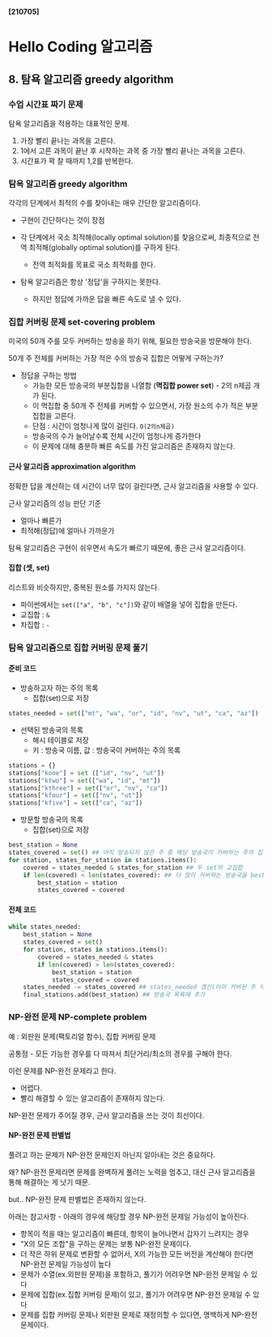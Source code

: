 **[210705]**



# Hello Coding 알고리즘

## 8. 탐욕 알고리즘 greedy algorithm

### 수업 시간표 짜기 문제

탐욕 알고리즘을 적용하는 대표적인 문제.

1. 가장 빨리 끝나는 과목을 고른다.
2. 1에서 고른 과목이 끝난 후 시작하는 과목 중 가장 빨리 끝나는 과목을 고른다.
3. 시간표가 꽉 찰 때까지 1,2를 반복한다.

### 탐욕 알고리즘 greedy algorithm

각각의 단계에서 최적의 수를 찾아내는 매우 간단한 알고리즘이다.

- 구현이 간단하다는 것이 장점
- 각 단계에서 국소 최적해(locally optimal solution)를 찾음으로써, 최종적으로 전역 최적해(globally optimal solution)를 구하게 된다.
  - 전역 최적화를 목표로 국소 최적화를 한다.

- 탐욕 알고리즘은 항상 '정답'을 구하지는 못한다.
  - 하지만 정답에 가까운 답을 빠른 속도로 낼 수 있다.

### 집합 커버링 문제 set-covering problem

미국의 50개 주를 모두 커버하는 방송을 하기 위해, 필요한 방송국을 방문해야 한다. 

50개 주 전체를 커버하는 가장 적은 수의 방송국 집합은 어떻게 구하는가?

- 정답을 구하는 방법
  - 가능한 모든 방송국의 부분집합을 나열함 (**멱집합 power set**) - 2의 n제곱 개가 된다.
  - 이 멱집합 중 50개 주 전체를 커버할 수 있으면서, 가장 원소의 수가 적은 부분집합을 고른다.
  - 단점 : 시간이 엄청나게 많이 걸린다. `O(2의n제곱)`
  - 방송국의 수가 늘어날수록 전체 시간이 엄청나게 증가한다
  - 이 문제에 대해 충분하 빠른 속도를 가진 알고리즘은 존재하지 않는다.

#### 근사 알고리즘 approximation algorithm

정확한 답을 계산하는 데 시간이 너무 많이 걸린다면, 근사 알고리즘을 사용할 수 있다.

근사 알고리즘의 성능 판단 기준

- 얼마나 빠른가
- 최적해(정답)에 얼마나 가까운가

탐욕 알고리즘은 구현이 쉬우면서 속도가 빠르기 때문에, 좋은 근사 알고리즘이다.

#### 집합 (셋, set)

리스트와 비슷하지만, 중복된 원소를 가지지 않는다.

- 파이썬에서는 `set(["a", "b", "c"])`와 같이 배열을 넣어 집합을 만든다.
- 교집합 : `&`
- 차집합 : `-`

### 탐욕 알고리즘으로 집합 커버링 문제 풀기

#### 준비 코드

- 방송하고자 하는 주의 목록
  - 집합(set)으로 저장

```python
states_needed = set(["mt", "wa", "or", "id", "nv", "ut", "ca", "az"])
```

- 선택된 방송국의 목록
  - 해시 테이블로 저장
  - 키 : 방송국 이름, 값 : 방송국이 커버하는 주의 목록

```python
stations = {}
stations["kone"] = set (["id", "nv", "ut"])
stations["ktwo"] = set(["wa", "id", "mt"])
stations["kthree"] = set(["or", "nv", "ca"])
stations["kfour"] = set(["nv", "ut"])
stations["kfive"] = set(["ca", "az"])
```

- 방문할 방송국의 목록
  - 집합(set)으로 저장

```python
best_station = None
states_covered = set() ## 아직 방송되지 않은 주 중 해당 방송국이 커버하는 주의 집합
for station, states_for_station in stations.items():
    covered = states_needed & states_for_station ## 두 set의 교집합
    if len(covered) < len(states_covered): ## 더 많이 커버하는 방송국을 best_station으로 둔다
        best_station = station
        states_covered = covered
```

#### 전체 코드

```python
while states_needed:
    best_station = None
    states_covered = set()
    for station, states in stations.items():
        covered = states_needed & states
        if len(covered) > len(states_covered):
            best_station = station
            states_covered = covered
    states_needed -= states_covered ## states_needed 갱신(이미 커버된 주 삭제)
    final_stations.add(best_station) ## 방송국 목록에 추가
```

### NP-완전 문제 NP-complete problem

예 : 외판원 문제(팩토리얼 함수), 집합 커버링 문제

공통점 - 모든 가능한 경우를 다 따져서 최단거리/최소의 경우를 구해야 한다.

이런 문제를 NP-완전 문제라고 한다.

- 어렵다.
- 빨리 해결할 수 있는 알고리즘이 존재하지 않는다.

NP-완전 문제가 주어질 경우, 근사 알고리즘을 쓰는 것이 최선이다.

#### NP-완전 문제 판별법

풀려고 하는 문제가 NP-완전 문제인지 아닌지 알아내는 것은 중요하다.

왜? NP-완전 문제라면 문제를 완벽하게 풀려는 노력을 멈추고, 대신 근사 알고리즘을 통해 해결하는 게 낫기 때문.

but.. NP-완전 문제 판별법은 존재하지 않는다.

아래는 참고사항 - 아래의 경우에 해당할 경우 NP-완전 문제일 가능성이 높아진다.

- 항목이 적을 때는 알고리즘이 빠른데, 항목이 늘어나면서 갑자기 느려지는 경우
- "X의 모든 조합"을 구하는 문제는 보통 NP-완전 문제이다.
- 더 작은 하위 문제로 변환할 수 없어서, X의 가능한 모든 버전을 계산해야 한다면 NP-완전 문제일 가능성이 높다
- 문제가 수열(ex.외판원 문제)을 포함하고, 풀기가 어려우면 NP-완전 문제일 수 있다
- 문제에 집합(ex.집합 커버링 문제)이 있고, 풀기가 어려우면 NP-완전 문제일 수 있다
- 문제를 집합 커버링 문제나 외판원 문제로 재정의할 수 있다면, 명백하게 NP-완전 문제이다.

